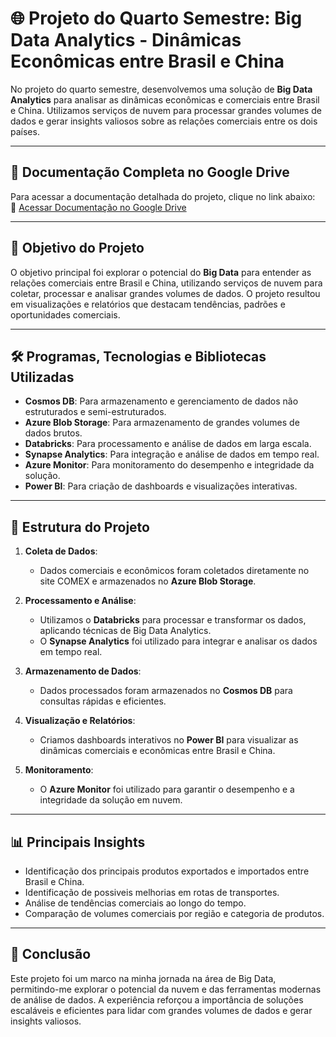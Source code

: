 # 🌐 Projeto do Quarto Semestre: Big Data Analytics - Dinâmicas Econômicas entre Brasil e China  

No projeto do quarto semestre, desenvolvemos uma solução de **Big Data Analytics** para analisar as dinâmicas econômicas e comerciais entre Brasil e China. Utilizamos serviços de nuvem para processar grandes volumes de dados e gerar insights valiosos sobre as relações comerciais entre os dois países.  

---

## 🔗 Documentação Completa no Google Drive  
Para acessar a documentação detalhada do projeto, clique no link abaixo:  
📂 [Acessar Documentação no Google Drive](https://drive.google.com/drive/folders/1Qu_5CXH_lrZtTpbm1yY9HGhsFJ2jCAGu?usp=drive_link)  

---

## 🎯 Objetivo do Projeto  
O objetivo principal foi explorar o potencial do **Big Data** para entender as relações comerciais entre Brasil e China, utilizando serviços de nuvem para coletar, processar e analisar grandes volumes de dados. O projeto resultou em visualizações e relatórios que destacam tendências, padrões e oportunidades comerciais.  

---

## 🛠️ Programas, Tecnologias e Bibliotecas Utilizadas  

- **Cosmos DB**: Para armazenamento e gerenciamento de dados não estruturados e semi-estruturados.  
- **Azure Blob Storage**: Para armazenamento de grandes volumes de dados brutos.  
- **Databricks**: Para processamento e análise de dados em larga escala.  
- **Synapse Analytics**: Para integração e análise de dados em tempo real.  
- **Azure Monitor**: Para monitoramento do desempenho e integridade da solução.  
- **Power BI**: Para criação de dashboards e visualizações interativas.  

---

## 📂 Estrutura do Projeto  

1. **Coleta de Dados**:  
   - Dados comerciais e econômicos foram coletados diretamente no site COMEX e armazenados no **Azure Blob Storage**.  

2. **Processamento e Análise**:  
   - Utilizamos o **Databricks** para processar e transformar os dados, aplicando técnicas de Big Data Analytics.  
   - O **Synapse Analytics** foi utilizado para integrar e analisar os dados em tempo real.  

3. **Armazenamento de Dados**:  
   - Dados processados foram armazenados no **Cosmos DB** para consultas rápidas e eficientes.  

4. **Visualização e Relatórios**:  
   - Criamos dashboards interativos no **Power BI** para visualizar as dinâmicas comerciais e econômicas entre Brasil e China.  

5. **Monitoramento**:  
   - O **Azure Monitor** foi utilizado para garantir o desempenho e a integridade da solução em nuvem.  

---

## 📊 Principais Insights  
- Identificação dos principais produtos exportados e importados entre Brasil e China.
- Identificação de possiveis melhorias em rotas de transportes.
- Análise de tendências comerciais ao longo do tempo.  
- Comparação de volumes comerciais por região e categoria de produtos.  

---

## 🌟 Conclusão  
Este projeto foi um marco na minha jornada na área de Big Data, permitindo-me explorar o potencial da nuvem e das ferramentas modernas de análise de dados. A experiência reforçou a importância de soluções escaláveis e eficientes para lidar com grandes volumes de dados e gerar insights valiosos.  

